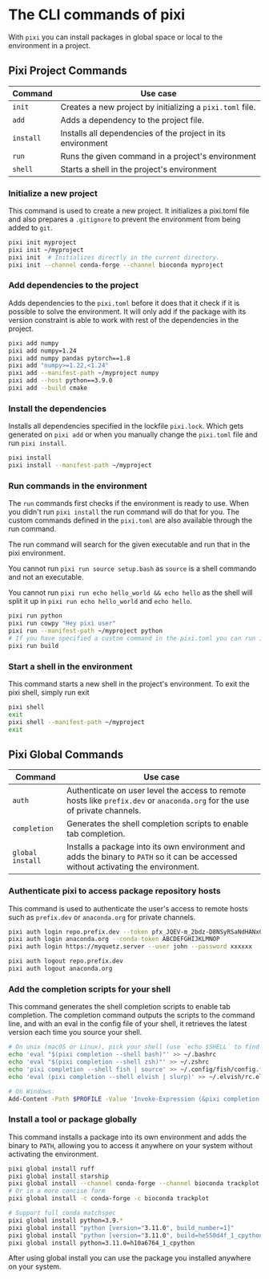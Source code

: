 # The CLI commands of pixi
With `pixi` you can install packages in global space or local to the environment in a project.

## Pixi Project Commands

| Command   | Use case                                                    |
|-----------|-------------------------------------------------------------|
| `init`    | Creates a new project by initializing a `pixi.toml` file.   |
| `add`     | Adds a dependency to the project file.                      |
| `install` | Installs all dependencies of the project in its environment |
| `run`     | Runs the given command in a project's environment           |
| `shell`   | Starts a shell in the project's environment                 |

### Initialize a new project
This command is used to create a new project.
It initializes a pixi.toml file and also prepares a `.gitignore` to prevent the environment from being added to `git`.
```bash
pixi init myproject
pixi init ~/myproject
pixi init  # Initializes directly in the current directory.
pixi init --channel conda-forge --channel bioconda myproject
```

### Add dependencies to the project
Adds dependencies to the `pixi.toml` before it does that it check if it is possible to solve the environment.
It will only add if the package with its version constraint is able to work with rest of the dependencies in the project.
```bash
pixi add numpy
pixi add numpy=1.24
pixi add numpy pandas pytorch==1.8
pixi add "numpy>=1.22,<1.24"
pixi add --manifest-path ~/myproject numpy
pixi add --host python==3.9.0
pixi add --build cmake
```

### Install the dependencies
Installs all dependencies specified in the lockfile `pixi.lock`.
Which gets generated on `pixi add` or when you manually change the `pixi.toml` file and run `pixi install`.
```bash
pixi install
pixi install --manifest-path ~/myproject
```

### Run commands in the environment
The `run` commands first checks if the environment is ready to use. When you didn't run `pixi install` the run command will do that for you. The custom commands defined in the `pixi.toml` are also available through the run command.

The run command will search for the given executable and run that in the pixi environment.

You cannot run `pixi run source setup.bash` as `source` is a shell commando and not an executable.

You cannot run `pixi run echo hello_world && echo hello` as the shell will split it up in `pixi run echo hello_world` and `echo hello`.

```bash
pixi run python
pixi run cowpy "Hey pixi user"
pixi run --manifest-path ~/myproject python
# If you have specified a custom command in the pixi.toml you can run it with run aswell
pixi run build
```

### Start a shell in the environment
This command starts a new shell in the project's environment.
To exit the pixi shell, simply run exit
```bash
pixi shell
exit
pixi shell --manifest-path ~/myproject
exit
```


## Pixi Global Commands

| Command          | Use case                                                                                                                            |
|------------------|-------------------------------------------------------------------------------------------------------------------------------------|
| `auth`           | Authenticate on user level the access to remote hosts like `prefix.dev` or `anaconda.org` for the use of private channels.          |
| `completion`     | Generates the shell completion scripts to enable tab completion.                                                                    |
| `global install` | Installs a package into its own environment and adds the binary to `PATH` so it can be accessed without activating the environment. |

### Authenticate pixi to access package repository hosts
This command is used to authenticate the user's access to remote hosts such as `prefix.dev` or `anaconda.org` for private channels.
```bash
pixi auth login repo.prefix.dev --token pfx_JQEV-m_2bdz-D8NSyRSaNdHANx0qHjq7f2iD
pixi auth login anaconda.org --conda-token ABCDEFGHIJKLMNOP
pixi auth login https://myquetz.server --user john --password xxxxxx

pixi auth logout repo.prefix.dev
pixi auth logout anaconda.org
```

### Add the completion scripts for your shell
This command generates the shell completion scripts to enable tab completion. The completion command outputs the scripts to the command line, and with an eval in the config file of your shell, it retrieves the latest version each time you source your shell.
```bash
# On unix (macOS or Linux), pick your shell (use `echo $SHELL` to find the shell you are using.):
echo 'eval "$(pixi completion --shell bash)"' >> ~/.bashrc
echo 'eval "$(pixi completion --shell zsh)"' >> ~/.zshrc
echo 'pixi completion --shell fish | source' >> ~/.config/fish/config.fish
echo 'eval (pixi completion --shell elvish | slurp)' >> ~/.elvish/rc.elv

# On Windows:
Add-Content -Path $PROFILE -Value 'Invoke-Expression (&pixi completion --shell powershell)'
```

### Install a tool or package globally
This command installs a package into its own environment and adds the binary to `PATH`, allowing you to access it anywhere on your system without activating the environment.
```bash
pixi global install ruff
pixi global install starship
pixi global install --channel conda-forge --channel bioconda trackplot
# Or in a more concise form
pixi global install -c conda-forge -c bioconda trackplot

# Support full conda matchspec
pixi global install python=3.9.*
pixi global install "python [version="3.11.0", build_number=1]"
pixi global install "python [version="3.11.0", build=he550d4f_1_cpython]"
pixi global install python=3.11.0=h10a6764_1_cpython
```
After using global install you can use the package you installed anywhere on your system.
